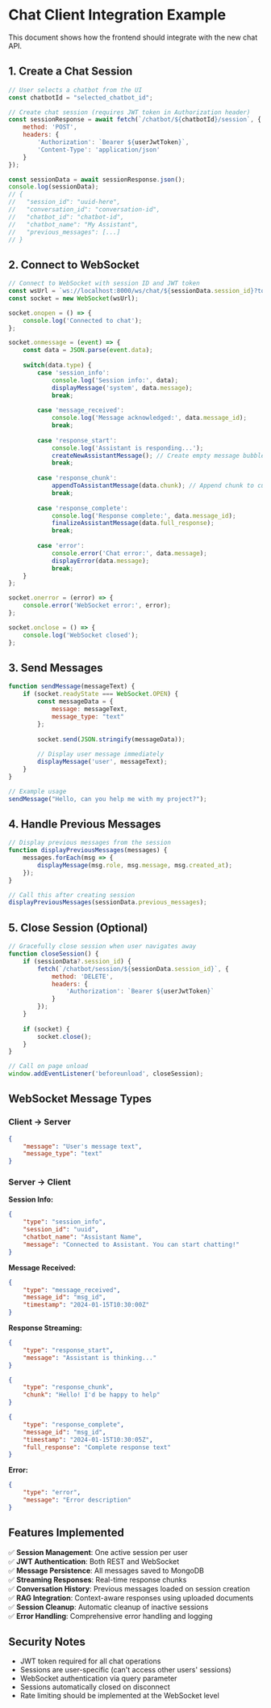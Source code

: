 # Chat Client Integration Example

This document shows how the frontend should integrate with the new chat API.

## 1. Create a Chat Session

```javascript
// User selects a chatbot from the UI
const chatbotId = "selected_chatbot_id";

// Create chat session (requires JWT token in Authorization header)
const sessionResponse = await fetch(`/chatbot/${chatbotId}/session`, {
    method: 'POST',
    headers: {
        'Authorization': `Bearer ${userJwtToken}`,
        'Content-Type': 'application/json'
    }
});

const sessionData = await sessionResponse.json();
console.log(sessionData);
// {
//   "session_id": "uuid-here",
//   "conversation_id": "conversation-id",
//   "chatbot_id": "chatbot-id",
//   "chatbot_name": "My Assistant",
//   "previous_messages": [...]
// }
```

## 2. Connect to WebSocket

```javascript
// Connect to WebSocket with session ID and JWT token
const wsUrl = `ws://localhost:8000/ws/chat/${sessionData.session_id}?token=${userJwtToken}`;
const socket = new WebSocket(wsUrl);

socket.onopen = () => {
    console.log('Connected to chat');
};

socket.onmessage = (event) => {
    const data = JSON.parse(event.data);
    
    switch(data.type) {
        case 'session_info':
            console.log('Session info:', data);
            displayMessage('system', data.message);
            break;
            
        case 'message_received':
            console.log('Message acknowledged:', data.message_id);
            break;
            
        case 'response_start':
            console.log('Assistant is responding...');
            createNewAssistantMessage(); // Create empty message bubble
            break;
            
        case 'response_chunk':
            appendToAssistantMessage(data.chunk); // Append chunk to current message
            break;
            
        case 'response_complete':
            console.log('Response complete:', data.message_id);
            finalizeAssistantMessage(data.full_response);
            break;
            
        case 'error':
            console.error('Chat error:', data.message);
            displayError(data.message);
            break;
    }
};

socket.onerror = (error) => {
    console.error('WebSocket error:', error);
};

socket.onclose = () => {
    console.log('WebSocket closed');
};
```

## 3. Send Messages

```javascript
function sendMessage(messageText) {
    if (socket.readyState === WebSocket.OPEN) {
        const messageData = {
            message: messageText,
            message_type: "text"
        };
        
        socket.send(JSON.stringify(messageData));
        
        // Display user message immediately
        displayMessage('user', messageText);
    }
}

// Example usage
sendMessage("Hello, can you help me with my project?");
```

## 4. Handle Previous Messages

```javascript
// Display previous messages from the session
function displayPreviousMessages(messages) {
    messages.forEach(msg => {
        displayMessage(msg.role, msg.message, msg.created_at);
    });
}

// Call this after creating session
displayPreviousMessages(sessionData.previous_messages);
```

## 5. Close Session (Optional)

```javascript
// Gracefully close session when user navigates away
function closeSession() {
    if (sessionData?.session_id) {
        fetch(`/chatbot/session/${sessionData.session_id}`, {
            method: 'DELETE',
            headers: {
                'Authorization': `Bearer ${userJwtToken}`
            }
        });
    }
    
    if (socket) {
        socket.close();
    }
}

// Call on page unload
window.addEventListener('beforeunload', closeSession);
```

## WebSocket Message Types

### Client → Server
```json
{
    "message": "User's message text",
    "message_type": "text"
}
```

### Server → Client

**Session Info:**
```json
{
    "type": "session_info",
    "session_id": "uuid",
    "chatbot_name": "Assistant Name",
    "message": "Connected to Assistant. You can start chatting!"
}
```

**Message Received:**
```json
{
    "type": "message_received",
    "message_id": "msg_id",
    "timestamp": "2024-01-15T10:30:00Z"
}
```

**Response Streaming:**
```json
{
    "type": "response_start",
    "message": "Assistant is thinking..."
}

{
    "type": "response_chunk",
    "chunk": "Hello! I'd be happy to help"
}

{
    "type": "response_complete",
    "message_id": "msg_id",
    "timestamp": "2024-01-15T10:30:05Z",
    "full_response": "Complete response text"
}
```

**Error:**
```json
{
    "type": "error",
    "message": "Error description"
}
```

## Features Implemented

✅ **Session Management**: One active session per user  
✅ **JWT Authentication**: Both REST and WebSocket  
✅ **Message Persistence**: All messages saved to MongoDB  
✅ **Streaming Responses**: Real-time response chunks  
✅ **Conversation History**: Previous messages loaded on session creation  
✅ **RAG Integration**: Context-aware responses using uploaded documents  
✅ **Session Cleanup**: Automatic cleanup of inactive sessions  
✅ **Error Handling**: Comprehensive error handling and logging

## Security Notes

- JWT token required for all chat operations
- Sessions are user-specific (can't access other users' sessions)
- WebSocket authentication via query parameter
- Sessions automatically closed on disconnect
- Rate limiting should be implemented at the WebSocket level